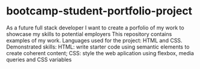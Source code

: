 # bootcamp-student-portfolio-project
As a future full stack developer I want to create a porfolio of my work to showcase my skills to potential employers
This repository contains examples of my work.
Languages used for the project: HTML and CSS.
Demonstrated skills:
 HTML:  write starter code using semantic elements to create coherent content;
 CSS: style the web aplication using flexbox, media queries and CSS variables
